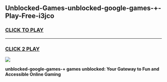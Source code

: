 
## Unblocked-Games-unblocked-google-games-+-Play-Free-i3jco
<h3>
<a href="https://premium76.site?title=unblocked-google-games-+&ref=24M">CLICK TO PLAY</a></h3>
<hr>

<h3>
<a href="https://premium76.site?title=unblocked-google-games-+&ref=24M">CLICK 2 PLAY</a>
  
</h3>

<a href="https://premium76.site?title=unblocked-google-games-+&ref=24M"><img src="https://clearcache.store/games.png"></a>


**unblocked-google-games-+ games unblocked: Your Gateway to Fun and Accessible Online Gaming**
